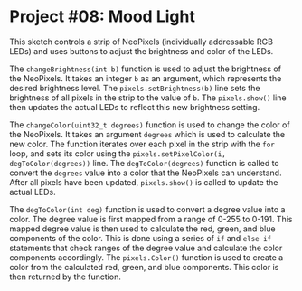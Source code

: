 # Project #08: Mood Light

This sketch controls a strip of NeoPixels (individually addressable RGB LEDs) and uses buttons to adjust the brightness and color of the LEDs.

The `changeBrightness(int b)` function is used to adjust the brightness of the NeoPixels. It takes an integer `b` as an argument, which represents the desired brightness level. The `pixels.setBrightness(b)` line sets the brightness of all pixels in the strip to the value of `b`. The `pixels.show()` line then updates the actual LEDs to reflect this new brightness setting.

The `changeColor(uint32_t degrees)` function is used to change the color of the NeoPixels. It takes an argument `degrees` which is used to calculate the new color. The function iterates over each pixel in the strip with the `for` loop, and sets its color using the `pixels.setPixelColor(i, degToColor(degrees))` line. The `degToColor(degrees)` function is called to convert the `degrees` value into a color that the NeoPixels can understand. After all pixels have been updated, `pixels.show()` is called to update the actual LEDs.

The `degToColor(int deg)` function is used to convert a degree value into a color. The degree value is first mapped from a range of 0-255 to 0-191. This mapped degree value is then used to calculate the red, green, and blue components of the color. This is done using a series of `if` and `else if` statements that check ranges of the degree value and calculate the color components accordingly. The `pixels.Color()` function is used to create a color from the calculated red, green, and blue components. This color is then returned by the function.